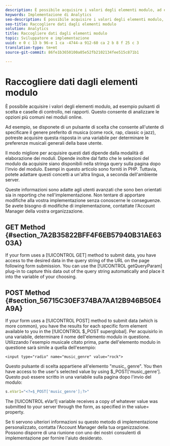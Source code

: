 ```yaml
---
description: È possibile acquisire i valori degli elementi modulo, ad esempio pulsanti di scelta e caselle di controllo, nei rapporti. Questo consente di analizzare le opzioni più comuni nei moduli online.
keywords: Implementazione di Analytics
seo-description: È possibile acquisire i valori degli elementi modulo, ad esempio pulsanti di scelta e caselle di controllo, nei rapporti. Questo consente di analizzare le opzioni più comuni nei moduli online.
seo-title: Raccogliere dati dagli elementi modulo
solution: Analytics
title: Raccogliere dati dagli elementi modulo
topic: Sviluppatore e implementazione
uuid: e 0 c 13 b 96-e 1 ca -4744-a 912-60 ca 2 b 8 f 25 c 3
translation-type: tm+mt
source-git-commit: 86fe1b3650100a05e52fb2102134fee515c871b1

---
```



# Raccogliere dati dagli elementi modulo

È possibile acquisire i valori degli elementi modulo, ad esempio pulsanti di scelta e caselle di controllo, nei rapporti. Questo consente di analizzare le opzioni più comuni nei moduli online.

Ad esempio, se disponete di un pulsante di scelta che consente all'utente di specificare il genere preferito di musica (come rock, rap, classic o jazz), potreste acquisire questa risposta in una variabile per determinare le preferenze musicali generali della base utente.

Il modo migliore per acquisire questi dati dipende dalla modalità di elaborazione dei moduli. Dipende inoltre dal fatto che le selezioni del modulo da acquisire siano disponibili nella stringa query sulla pagina dopo l'invio del modulo. Esempi in questo articolo sono forniti in PHP. Tuttavia, potete adattare questi concetti a un'altra lingua, a seconda dell'ambiente server.

Queste informazioni sono adatte agli utenti avanzati che sono ben orientati sia in reporting che nell'implementazione. Non tentare di apportare modifiche alla vostra implementazione senza conoscerne le conseguenze. Se avete bisogno di modifiche di implementazione, contattate l'Account Manager della vostra organizzazione.

## GET Method {#section_7A2B35822BFF4F6EB57940B31AE6303A}

If your form uses a [!UICONTROL GET] method to submit data, you have access to the desired data in the query string of the URL on the page following form submission. You can use the [!UICONTROL getQueryParam] plug-in to capture this data out of the query string automatically and place it into the variable of your choosing.

## POST Method {#section_56715C30EF374BA7AA12B946B50E4A9A}

If your form uses a [!UICONTROL POST] method to submit data (which is more common), you have the results for each specific form element available to you in the [!UICONTROL $_POST superglobal]. Per acquisirlo in una variabile, determinare il nome dell'elemento modulo in questione. Utilizzando l'esempio musicale citato prima, parte dell'elemento modulo in questione sarà simile a quella dell'esempio:

```
<input type="radio" name="music_genre" value="rock">
```

Questo pulsante di scelta appartiene all'elemento "music_ genre". You then have access to the user's selected value by using $_POST['music_genre']. Questo può essere scritto in una variabile sulla pagina dopo l'invio del modulo:

```js
s.eVar1="<?=$_POST['music_genre'];?>"
```

The [!UICONTROL eVar1] variable receives a copy of whatever value was submitted to your server through the form, as specified in the value= property.

Se ti servono ulteriori informazioni su questo metodo di implementazione personalizzato, contatta l'Account Manager della tua organizzazione. Possono disporre di una riunione con uno dei nostri consulenti di implementazione per fornire l'aiuto desiderato.
